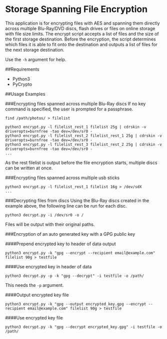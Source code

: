 # Storage Spanning File Encryption
This application is for encrypting files with AES and spanning them directly across multiple Blu-Ray/DVD discs, flash drives or files on online storage with file size limits. The encrypt script accepts a list of files and the size of the first storage destination. Before the encryption, the script determines which files it is able to fit onto the destination and outputs a list of files for the next storage destination.

Use the ```-h``` argument for help.

##Requirements
* Python3
* PyCrypto

##Usage Examples

###Encrypting files spanned across multiple Blu-Ray discs
If no key command is specified, the user is prompted for a passphrase.
```
find /path/photos/ > filelist

python3 encrypt.py -l filelist_rest_1 filelist 25g | cdrskin -v driveropts=burnfree -tao dev=/dev/sr0 -
python3 encrypt.py -l filelist_rest_2 filelist_rest_1 25g | cdrskin -v driveropts=burnfree -tao dev=/dev/sr0 -
python3 encrypt.py -l filelist_rest_3 filelist_rest_2 25g | cdrskin -v driveropts=burnfree -tao dev=/dev/sr0 -
...
```
As the rest filelist is output before the file encryption starts, multiple discs can be written at once.

###Encrypting files spanned across multiple usb sticks
```
python3 encrypt.py -l filelist_rest_1 filelist 16g > /dev/sdX
...
```

###Decrypting files from discs
Using the Blu-Ray discs created in the example above, the following line can be run for each disc.
```
python3 decrypt.py -i /dev/sr0 -o /
```
Files will be output with their original paths.

###Encryption of an auto generated key with a GPG public key

####Prepend encrypted key to header of data output
```
python3 encrypt.py -k "gpg --encrypt --recipient email@example.com" filelist 90g > testfile
```
####Use encrypted key in header of data
```
python3 decrypt.py -p -k "gpg --decrypt" -i testfile -o /path/
```
This needs the ```-p``` argument.

####Output encrypted key file
```
python3 encrypt.py -k "gpg --output encrypted_key.gpg --encrypt --recipient email@example.com" filelist 90g > testfile
```

####Use encrypted key file
```
python3 decrypt.py -k "gpg --decrypt encrypted_key.gpg" -i testfile -o /path/
```
